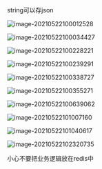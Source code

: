 string可以存json

![image-20210522100012528](C:\Users\55018\AppData\Roaming\Typora\typora-user-images\image-20210522100012528.png)

![image-20210522100034427](C:\Users\55018\AppData\Roaming\Typora\typora-user-images\image-20210522100034427.png)

![image-20210522100228221](C:\Users\55018\AppData\Roaming\Typora\typora-user-images\image-20210522100228221.png)

![image-20210522100239291](C:\Users\55018\AppData\Roaming\Typora\typora-user-images\image-20210522100239291.png)

![image-20210522100338727](C:\Users\55018\AppData\Roaming\Typora\typora-user-images\image-20210522100338727.png)

![image-20210522100355271](C:\Users\55018\AppData\Roaming\Typora\typora-user-images\image-20210522100355271.png)

![image-20210522100639062](C:\Users\55018\AppData\Roaming\Typora\typora-user-images\image-20210522100639062.png)

![image-20210522101007160](C:\Users\55018\AppData\Roaming\Typora\typora-user-images\image-20210522101007160.png)

![image-20210522101040617](C:\Users\55018\AppData\Roaming\Typora\typora-user-images\image-20210522101040617.png)

![image-20210522102320735](C:\Users\55018\AppData\Roaming\Typora\typora-user-images\image-20210522102320735.png)





小心不要把业务逻辑放在redis中